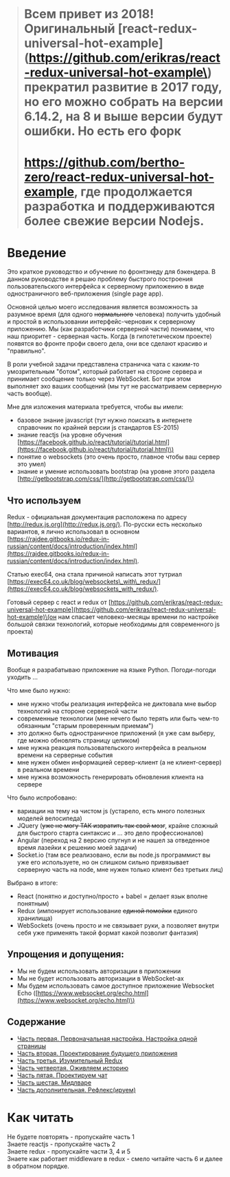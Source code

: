 > # Всем привет из 2018! Оригинальный \[react-redux-universal-hot-example\]\(https://github.com/erikras/react-redux-universal-hot-example\) прекратил развитие в 2017 году, но его можно собрать на версии 6.14.2, на 8 и выше версии будут ошибки. Но есть его форк 
>
> # https://github.com/bertho-zero/react-redux-universal-hot-example, где продолжается разработка и поддерживаются более свежие версии Nodejs.

# Введение

Это краткое руководство и обучение по фронтэнеду для бэкендера. В данном руководстве я решаю проблему быстрого построения пользовательского интерфейса к серверному приложению в виде одностраничного веб-приложения \(single page app\).

Основной целью моего исследования является возможность за разумное время \(для одного ~~нормального~~ человека\) получить удобный и простой в использовании интерфейс-черновик к серверному приложению. Мы \(как разработчики серверной части\) понимаем, что наш приоритет - серверная часть. Когда \(в гипотетическом проекте\) появятся  во фронте профи своего дела, они все сделают красиво и "правильно".

В роли учебной задачи представлена страничка чата с каким-то умозрительным "ботом", который работает на стороне сервера и принимает сообщение только через WebSocket. Бот при этом выполняет эхо ваших сообщений \(мы тут не рассматриваем серверную часть вообще\).

Мне для изложения материала требуется, чтобы вы имели:

* базовое знание javascript \(тут нужно поискать в интернете справочник по крайней версии js стандартов ES-2015\)
* знание reactjs \(на уровне обучения [https://facebook.github.io/react/tutorial/tutorial.html](https://facebook.github.io/react/tutorial/tutorial.html)\)
* понятие о websockets \(это очень просто, главное чтобы ваш сервер это умел\)
* знание и умение использовать bootstrap \(на уровне этого раздела [http://getbootstrap.com/css/](http://getbootstrap.com/css/)\)

## Что используем

Redux - официальная документация расположена по адресу [http://redux.js.org](http://redux.js.org/). По-русски есть несколько вариантов, я лично использовал в основном [https://rajdee.gitbooks.io/redux-in-russian/content/docs/introduction/index.html](https://rajdee.gitbooks.io/redux-in-russian/content/docs/introduction/index.html).

Статью exec64, она стала причиной написать этот тутриал [https://exec64.co.uk/blog/websockets\_with\_redux/](https://exec64.co.uk/blog/websockets_with_redux/).

Готовый сервер с react и redux от [https://github.com/erikras/react-redux-universal-hot-example](https://github.com/erikras/react-redux-universal-hot-example)\(он нам спасает человеко-месяцы времени по настройке большой связки технологий, которые необходимы для современного js проекта\)

## Мотивация

Вообще я разрабатываю приложение на языке Python. Погоди-погоди уходить ...

Что мне было нужно:

* мне нужно чтобы реализация интерфейса не диктовала мне выбор технологий на стороне серверной части
* современные технологии \(мне нечего было терять или быть чем-то обязанным "старым проверенным приемам"\)
* это должно быть одностраничное приложений \(я уже сам выберу, где можно обновлять страницу целиком\)
* мне нужна реакция пользовательского интерфейса в реальном времени на серверные события
* мне нужен обмен информацией сервер-клиент \(а не клиент-сервер\) в реальном времени
* мне нужна возможность генерировать обновления клиента на сервере

Что было испробовано:

* вариации на тему на чистом js \(устарело, есть много полезных моделей велосипеда\)
* JQuery \(~~уже не могу ТАК извратить так свой мозг~~, крайне сложный для быстрого старта синтаксис и ... это дело профессионалов\)
* Angular \(переход на 2 версию спугнул и не нашел за отведенное время лазейки к решению моей задачи\)
* Socket.io \(там все реализовано, если вы node.js программист вы уже его используете, но он слишком сильно привязывает серверную часть на node, мне нужен только клиент без третьих лиц\)

Выбрано в итоге:

* React \(понятно и доступно/просто + babel = делает язык вполне понятным\)
* Redux \(импонирует использование ~~единой помойки~~ единого хранилища\)
* WebSockets \(очень просто и не связывает руки, а позволяет внутри себя уже применять такой формат какой позволит фантазия\)

## Упрощения и допущения:

* Мы не будем использовать авторизации в приложении
* Мы не будет использовать авторизации в WebSocket-ах
* Мы будем использовать самое доступное приложение Websocket Echo \([https://www.websocket.org/echo.html](https://www.websocket.org/echo.html)\)

## Содержание

* [Часть первая. Первоначальная настройка. Настройка одной страницы](https://valentinmk.gitbooks.io/react-redux-socket-tutorial/content/Part1.html)
* [Часть вторая. Проектирование будущего приложения](https://valentinmk.gitbooks.io/react-redux-socket-tutorial/content/Part2.html)
* [Часть третья. Изумительный Redux](https://valentinmk.gitbooks.io/react-redux-socket-tutorial/content/Part3.html)
* [Часть четвертая. Оживляем историю](https://valentinmk.gitbooks.io/react-redux-socket-tutorial/content/Part4.html)
* [Часть пятая. Проектируем чат](https://valentinmk.gitbooks.io/react-redux-socket-tutorial/content/Part5.html)
* [Часть шестая. Мидлваре](https://valentinmk.gitbooks.io/react-redux-socket-tutorial/content/Part6.html)
* [Часть дополнительная. Рефлекс\(ируем\)](https://valentinmk.gitbooks.io/react-redux-socket-tutorial/content/FinalPart.html)

# Как читать

Не будете повторять - пропускайте часть 1  
Знаете reactjs - пропускайте часть 2  
Знаете redux - пропускайте части 3, 4 и 5  
Знаете как работает middleware в redux - смело читайте часть 6 и далее в обратном порядке.

